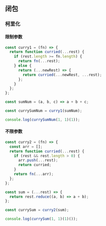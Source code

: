 <!--
 * @Author: “chapaofan-zy” “1095004630@qq.com”
 * @Date: 2023-06-08 16:02:59
 * @LastEditors: “chapaofan-zy” “1095004630@qq.com”
 * @LastEditTime: 2023-06-13 17:23:06
 * @Description: 茶泡饭的完美代码
-->

## 闭包

### 柯里化

#### 限制参数

```js
const curry1 = (fn) => {
  return function curried(...rest) {
    if (rest.length >= fn.length) {
      return fn(...rest);
    } else {
      return (...newRest) => {
        return curried(...newRest, ...rest);
      };
    }
  };
};

const sumNum = (a, b, c) => a + b + c;

const currySumNum = curry1(sumNum);

console.log(currySumNum(1, 1)(1));
```

#### 不限参数

```js
const curry2 = (fn) => {
  const arr = [];
  return function curried(...rest) {
    if (rest && rest.length > 0) {
      arr.push(...rest);
      return curried;
    }
    return fn(...arr);
  };
};

const sum = (...rest) => {
  return rest.reduce((a, b) => a + b);
};

const currySum = curry2(sum);

console.log(currySum(1, 1)(1)());
```
